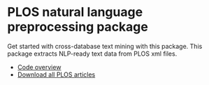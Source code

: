 # PLOS natural language preprocessing package
Get started with cross-database text mining with this package. This package extracts NLP-ready text data from PLOS xml files.
- [Code overview](code.md)
- [Download all PLOS articles](https://www.plos.org/text-and-data-mining)
